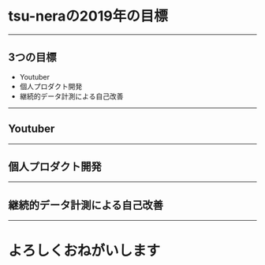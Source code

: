 # tsu-neraの2019年の目標

---

## 3つの目標

- Youtuber
- 個人プロダクト開発
- 継続的データ計測による自己改善

--- 

## Youtuber

--- 

## 個人プロダクト開発

--- 

## 継続的データ計測による自己改善

---

# よろしくおねがいします

